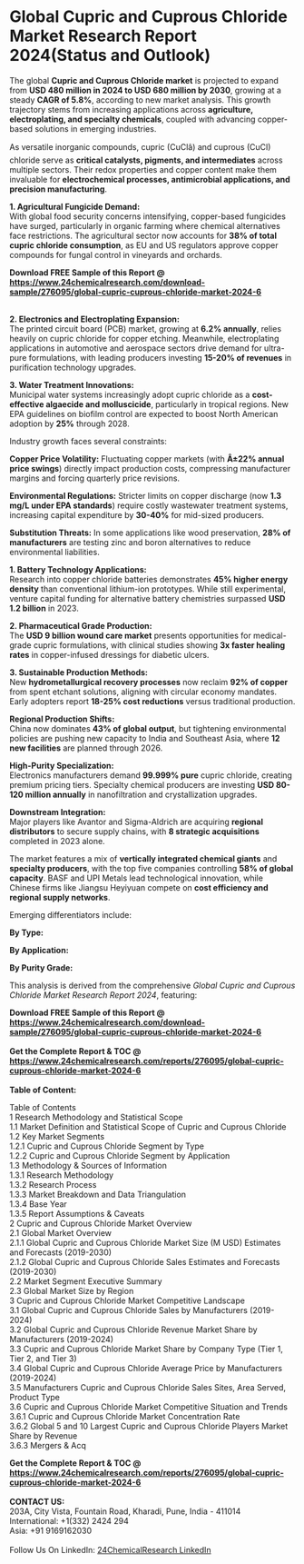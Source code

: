 <h1>Global Cupric and Cuprous Chloride Market Research Report 2024(Status and Outlook)</h1><p>The global <strong>Cupric and Cuprous Chloride market</strong> is projected to expand from <strong>USD 480 million in 2024 to USD 680 million by 2030</strong>, growing at a steady <strong>CAGR of 5.8%</strong>, according to new market analysis. This growth trajectory stems from increasing applications across <strong>agriculture, electroplating, and specialty chemicals</strong>, coupled with advancing copper-based solutions in emerging industries.</p><p>As versatile inorganic compounds, cupric (CuClâ) and cuprous (CuCl) chloride serve as <strong>critical catalysts, pigments, and intermediates</strong> across multiple sectors. Their redox properties and copper content make them invaluable for <strong>electrochemical processes, antimicrobial applications, and precision manufacturing</strong>.</p><p><strong>1. Agricultural Fungicide Demand:</strong><br>
With global food security concerns intensifying, copper-based fungicides have surged, particularly in organic farming where chemical alternatives face restrictions. The agricultural sector now accounts for <strong>38% of total cupric chloride consumption</strong>, as EU and US regulators approve copper compounds for fungal control in vineyards and orchards.</p><div><b>Download FREE Sample of this Report @ 
            <a href="https://www.24chemicalresearch.com/download-sample/276095/global-cupric-cuprous-chloride-market-2024-6">
            https://www.24chemicalresearch.com/download-sample/276095/global-cupric-cuprous-chloride-market-2024-6</a></b></div><br><p><strong>2. Electronics and Electroplating Expansion:</strong><br>
The printed circuit board (PCB) market, growing at <strong>6.2% annually</strong>, relies heavily on cupric chloride for copper etching. Meanwhile, electroplating applications in automotive and aerospace sectors drive demand for ultra-pure formulations, with leading producers investing <strong>15-20% of revenues</strong> in purification technology upgrades.</p><p><strong>3. Water Treatment Innovations:</strong><br>
Municipal water systems increasingly adopt cupric chloride as a <strong>cost-effective algaecide and molluscicide</strong>, particularly in tropical regions. New EPA guidelines on biofilm control are expected to boost North American adoption by <strong>25%</strong> through 2028.</p><p>Industry growth faces several constraints:</p><p><strong>Copper Price Volatility:</strong> Fluctuating copper markets (with <strong>Â±22% annual price swings</strong>) directly impact production costs, compressing manufacturer margins and forcing quarterly price revisions.</p><p><strong>Environmental Regulations:</strong> Stricter limits on copper discharge (now <strong>1.3 mg/L under EPA standards</strong>) require costly wastewater treatment systems, increasing capital expenditure by <strong>30-40%</strong> for mid-sized producers.</p><p><strong>Substitution Threats:</strong> In some applications like wood preservation, <strong>28% of manufacturers</strong> are testing zinc and boron alternatives to reduce environmental liabilities.</p><p><strong>1. Battery Technology Applications:</strong><br>
Research into copper chloride batteries demonstrates <strong>45% higher energy density</strong> than conventional lithium-ion prototypes. While still experimental, venture capital funding for alternative battery chemistries surpassed <strong>USD 1.2 billion</strong> in 2023.</p><p><strong>2. Pharmaceutical Grade Production:</strong><br>
The <strong>USD 9 billion wound care market</strong> presents opportunities for medical-grade cupric formulations, with clinical studies showing <strong>3x faster healing rates</strong> in copper-infused dressings for diabetic ulcers.</p><p><strong>3. Sustainable Production Methods:</strong><br>
New <strong>hydrometallurgical recovery processes</strong> now reclaim <strong>92% of copper</strong> from spent etchant solutions, aligning with circular economy mandates. Early adopters report <strong>18-25% cost reductions</strong> versus traditional production.</p><p><strong>Regional Production Shifts:</strong><br>
	China now dominates <strong>43% of global output</strong>, but tightening environmental policies are pushing new capacity to India and Southeast Asia, where <strong>12 new facilities</strong> are planned through 2026.</p><p><strong>High-Purity Specialization:</strong><br>
	Electronics manufacturers demand <strong>99.999% pure</strong> cupric chloride, creating premium pricing tiers. Specialty chemical producers are investing <strong>USD 80-120 million annually</strong> in nanofiltration and crystallization upgrades.</p><p><strong>Downstream Integration:</strong><br>
	Major players like Avantor and Sigma-Aldrich are acquiring <strong>regional distributors</strong> to secure supply chains, with <strong>8 strategic acquisitions</strong> completed in 2023 alone.</p><p>The market features a mix of <strong>vertically integrated chemical giants</strong> and <strong>specialty producers</strong>, with the top five companies controlling <strong>58% of global capacity</strong>. BASF and UPI Metals lead technological innovation, while Chinese firms like Jiangsu Heyiyuan compete on <strong>cost efficiency and regional supply networks</strong>.</p><p>Emerging differentiators include:</p><p><strong>By Type:</strong></p><p><strong>By Application:</strong></p><p><strong>By Purity Grade:</strong></p><p>This analysis is derived from the comprehensive <em>Global Cupric and Cuprous Chloride Market Research Report 2024</em>, featuring:
</p><div><b>Download FREE Sample of this Report @ 
            <a href="https://www.24chemicalresearch.com/download-sample/276095/global-cupric-cuprous-chloride-market-2024-6">
            https://www.24chemicalresearch.com/download-sample/276095/global-cupric-cuprous-chloride-market-2024-6</a></b></div><br><div><b>Get the Complete Report & TOC @ 
            <a href="https://www.24chemicalresearch.com/reports/276095/global-cupric-cuprous-chloride-market-2024-6">
            https://www.24chemicalresearch.com/reports/276095/global-cupric-cuprous-chloride-market-2024-6</a></b></div><br>
            <b>Table of Content:</b><p>Table of Contents<br />
1 Research Methodology and Statistical Scope<br />
1.1 Market Definition and Statistical Scope of Cupric and Cuprous Chloride<br />
1.2 Key Market Segments<br />
1.2.1 Cupric and Cuprous Chloride Segment by Type<br />
1.2.2 Cupric and Cuprous Chloride Segment by Application<br />
1.3 Methodology & Sources of Information<br />
1.3.1 Research Methodology<br />
1.3.2 Research Process<br />
1.3.3 Market Breakdown and Data Triangulation<br />
1.3.4 Base Year<br />
1.3.5 Report Assumptions & Caveats<br />
2 Cupric and Cuprous Chloride Market Overview<br />
2.1 Global Market Overview<br />
2.1.1 Global Cupric and Cuprous Chloride Market Size (M USD) Estimates and Forecasts (2019-2030)<br />
2.1.2 Global Cupric and Cuprous Chloride Sales Estimates and Forecasts (2019-2030)<br />
2.2 Market Segment Executive Summary<br />
2.3 Global Market Size by Region<br />
3 Cupric and Cuprous Chloride Market Competitive Landscape<br />
3.1 Global Cupric and Cuprous Chloride Sales by Manufacturers (2019-2024)<br />
3.2 Global Cupric and Cuprous Chloride Revenue Market Share by Manufacturers (2019-2024)<br />
3.3 Cupric and Cuprous Chloride Market Share by Company Type (Tier 1, Tier 2, and Tier 3)<br />
3.4 Global Cupric and Cuprous Chloride Average Price by Manufacturers (2019-2024)<br />
3.5 Manufacturers Cupric and Cuprous Chloride Sales Sites, Area Served, Product Type<br />
3.6 Cupric and Cuprous Chloride Market Competitive Situation and Trends<br />
3.6.1 Cupric and Cuprous Chloride Market Concentration Rate<br />
3.6.2 Global 5 and 10 Largest Cupric and Cuprous Chloride Players Market Share by Revenue<br />
3.6.3 Mergers & Acq</p><div><b>Get the Complete Report & TOC @ 
            <a href="https://www.24chemicalresearch.com/reports/276095/global-cupric-cuprous-chloride-market-2024-6">
            https://www.24chemicalresearch.com/reports/276095/global-cupric-cuprous-chloride-market-2024-6</a></b></div><br><b>CONTACT US:</b><br>
            203A, City Vista, Fountain Road, Kharadi, Pune, India - 411014<br>
            International: +1(332) 2424 294<br>
            Asia: +91 9169162030 <br><br>
            Follow Us On LinkedIn: <a href="https://www.linkedin.com/company/24chemicalresearch/">24ChemicalResearch LinkedIn</a>